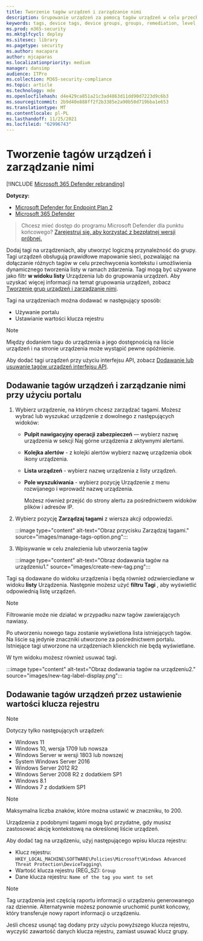 ```yaml
---
title: Tworzenie tagów urządzeń i zarządzanie nimi
description: Grupowanie urządzeń za pomocą tagów urządzeń w celu przechwytywania kontekstu i umożliwienia dynamicznego tworzenia list w ramach zdarzenia
keywords: tags, device tags, device groups, groups, remediation, level, rules, aad group, role, assign, rank
ms.prod: m365-security
ms.mktglfcycl: deploy
ms.sitesec: library
ms.pagetype: security
ms.author: macapara
author: mjcaparas
ms.localizationpriority: medium
manager: dansimp
audience: ITPro
ms.collection: M365-security-compliance
ms.topic: article
ms.technology: mde
ms.openlocfilehash: d4e429ca851a21c3ad4863d11dd90d7223d9c6b3
ms.sourcegitcommit: 2b9d40e888ff2f2b3385e2a90b50d719bba1e653
ms.translationtype: MT
ms.contentlocale: pl-PL
ms.lasthandoff: 11/25/2021
ms.locfileid: "62996743"
---
```

# <a name="create-and-manage-device-tags"></a>Tworzenie tagów urządzeń i zarządzanie nimi

[!INCLUDE [Microsoft 365 Defender rebranding](../../includes/microsoft-defender.md)]

**Dotyczy:**
- [Microsoft Defender for Endpoint Plan 2](https://go.microsoft.com/fwlink/p/?linkid=2154037)
- [Microsoft 365 Defender](https://go.microsoft.com/fwlink/?linkid=2118804)

> Chcesz mieć dostęp do programu Microsoft Defender dla punktu końcowego? [Zarejestruj się, aby korzystać z bezpłatnej wersji próbnej.](https://signup.microsoft.com/create-account/signup?products=7f379fee-c4f9-4278-b0a1-e4c8c2fcdf7e&ru=https://aka.ms/MDEp2OpenTrial?ocid=docs-wdatp-exposedapis-abovefoldlink)

Dodaj tagi na urządzeniach, aby utworzyć logiczną przynależność do grupy. Tagi urządzeń obsługują prawidłowe mapowanie sieci, pozwalając na dołączanie różnych tagów w celu przechwycenia kontekstu i umożliwienia dynamicznego tworzenia listy w ramach zdarzenia. Tagi mogą być używane jako filtr **w widoku listy** Urządzenia lub do grupowania urządzeń. Aby uzyskać więcej informacji na temat grupowania urządzeń, zobacz [Tworzenie grup urządzeń i zarządzanie nimi](machine-groups.md).

Tagi na urządzeniach można dodawać w następujący sposób:

- Używanie portalu
- Ustawianie wartości klucza rejestru

> [!NOTE]
> Między dodaniem tagu do urządzenia a jego dostępnością na liście urządzeń i na stronie urządzenia może wystąpić pewne opóźnienie.

Aby dodać tagi urządzeń przy użyciu interfejsu API, zobacz [Dodawanie lub usuwanie tagów urządzeń interfejsu API](add-or-remove-machine-tags.md).

## <a name="add-and-manage-device-tags-using-the-portal"></a>Dodawanie tagów urządzeń i zarządzanie nimi przy użyciu portalu

1. Wybierz urządzenie, na którym chcesz zarządzać tagami. Możesz wybrać lub wyszukać urządzenie z dowolnego z następujących widoków:

   - **Pulpit nawigacyjny operacji zabezpieczeń** — wybierz nazwę urządzenia w sekcji Naj górne urządzenia z aktywnymi alertami.
   - **Kolejka alertów** - z kolejki alertów wybierz nazwę urządzenia obok ikony urządzenia.
   - **Lista urządzeń** - wybierz nazwę urządzenia z listy urządzeń.
   - **Pole wyszukiwania** - wybierz pozycję Urządzenie z menu rozwijanego i wprowadź nazwę urządzenia.

     Możesz również przejść do strony alertu za pośrednictwem widoków plików i adresów IP.

2. Wybierz pozycję **Zarządzaj tagami** z wiersza akcji odpowiedzi.

    :::image type="content" alt-text="Obraz przycisku Zarządzaj tagami." source="images/manage-tags-option.png":::

3. Wpisywanie w celu znalezienia lub utworzenia tagów

    :::image type="content" alt-text="Obraz dodawania tagów na urządzeniu1." source="images/create-new-tag.png":::

Tagi są dodawane do widoku urządzenia i będą również odzwierciedlane w widoku **listy** Urządzenia. Następnie możesz użyć **filtru Tagi** , aby wyświetlić odpowiednią listę urządzeń.

> [!NOTE]
> Filtrowanie może nie działać w przypadku nazw tagów zawierających nawiasy.
>
> Po utworzeniu nowego tagu zostanie wyświetlona lista istniejących tagów. Na liście są jedynie znaczniki utworzone za pośrednictwem portalu. Istniejące tagi utworzone na urządzeniach klienckich nie będą wyświetlane.

W tym widoku możesz również usuwać tagi.

:::image type="content" alt-text="Obraz dodawania tagów na urządzeniu2." source="images/new-tag-label-display.png":::

## <a name="add-device-tags-by-setting-a-registry-key-value"></a>Dodawanie tagów urządzeń przez ustawienie wartości klucza rejestru

> [!NOTE]
> Dotyczy tylko następujących urządzeń:
>
> - Windows 11
> - Windows 10, wersja 1709 lub nowsza
> - Windows Server w wersji 1803 lub nowszej
> - System Windows Server 2016
> - Windows Server 2012 R2
> - Windows Server 2008 R2 z dodatkiem SP1
> - Windows 8.1
> - Windows 7 z dodatkiem SP1

> [!NOTE]
> Maksymalna liczba znaków, które można ustawić w znaczniku, to 200.

Urządzenia z podobnymi tagami mogą być przydatne, gdy musisz zastosować akcję kontekstową na określonej liście urządzeń.

Aby dodać tag na urządzeniu, użyj następującego wpisu klucza rejestru:

- Klucz rejestru: `HKEY_LOCAL_MACHINE\SOFTWARE\Policies\Microsoft\Windows Advanced Threat Protection\DeviceTagging\`
- Wartość klucza rejestru (REG_SZ): `Group`
- Dane klucza rejestru: `Name of the tag you want to set`

> [!NOTE]
> Tag urządzenia jest częścią raportu informacji o urządzeniu generowanego raz dziennie. Alternatywnie możesz ponownie uruchomić punkt końcowy, który transferuje nowy raport informacji o urządzeniu.
>
> Jeśli chcesz usunąć tag dodany przy użyciu powyższego klucza rejestru, wyczyść zawartość danych klucza rejestru, zamiast usuwać klucz grupy.
